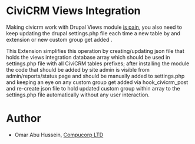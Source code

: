 CiviCRM Views Integration
=============
Making civicrm work with Drupal Views module [is pain](https://wiki.civicrm.org/confluence/display/CRMDOC/Views3+Integration),
you also need to keep updating the drupal settings.php file each time a new table by and extension or
new custom group get added .

This Extension simplifies this operation by creating/updating json file that holds the views integration database array which should be used in settings.php file with all CiviCRM tables prefixes; after installing the module the code that should be added by site admin is visible from admin/reports/status page and should be manually added to settings.php and keeping an eye on any custom group get added via hook_civicrm_post and re-create json file to hold updated custom group within array to the settings.php file automatically without any user interaction.

Author
======

- Omar Abu Hussein, [Compucorp LTD](http://compucorp.co.uk)
